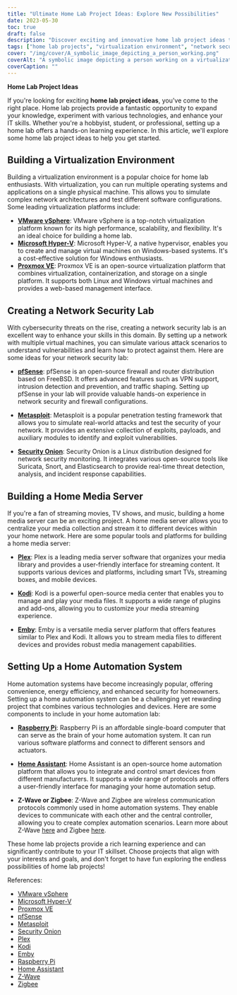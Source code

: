 ```yaml
---
title: "Ultimate Home Lab Project Ideas: Explore New Possibilities"
date: 2023-05-30
toc: true
draft: false
description: "Discover exciting and innovative home lab project ideas to expand your knowledge and enhance your IT skills."
tags: ["home lab projects", "virtualization environment", "network security lab", "home media server", "home automation system", "hands-on experience", "IT skills", "technology", "software", "hardware", "experimentation", "learning", "network architecture", "software configurations", "cybersecurity", "firewall", "router", "media streaming", "home network", "smart devices", "automation", "Raspberry Pi", "Z-Wave", "Zigbee", "Plex", "Kodi", "Emby", "VMware vSphere", "Microsoft Hyper-V", "Proxmox VE", "build virtualization environment at home", "create network security lab with pfSense", "set up home media server with Plex", "build home automation system with Raspberry Pi"]
cover: "/img/cover/A_symbolic_image_depicting_a_person_working.png"
coverAlt: "A symbolic image depicting a person working on a virtualization setup with multiple operating systems and networking components."
coverCaption: ""
---
```


**Home Lab Project Ideas**

If you're looking for exciting **home lab project ideas**, you've come to the right place. Home lab projects provide a fantastic opportunity to expand your knowledge, experiment with various technologies, and enhance your IT skills. Whether you're a hobbyist, student, or professional, setting up a home lab offers a hands-on learning experience. In this article, we'll explore some home lab project ideas to help you get started.

## Building a Virtualization Environment

Building a virtualization environment is a popular choice for home lab enthusiasts. With virtualization, you can run multiple operating systems and applications on a single physical machine. This allows you to simulate complex network architectures and test different software configurations. Some leading virtualization platforms include:

- [**VMware vSphere**](https://www.vmware.com/products/vsphere.html): VMware vSphere is a top-notch virtualization platform known for its high performance, scalability, and flexibility. It's an ideal choice for building a home lab.
- [**Microsoft Hyper-V**](https://docs.microsoft.com/en-us/virtualization/hyper-v-on-windows/): Microsoft Hyper-V, a native hypervisor, enables you to create and manage virtual machines on Windows-based systems. It's a cost-effective solution for Windows enthusiasts.
- [**Proxmox VE**](https://www.proxmox.com/): Proxmox VE is an open-source virtualization platform that combines virtualization, containerization, and storage on a single platform. It supports both Linux and Windows virtual machines and provides a web-based management interface.


## Creating a Network Security Lab

With cybersecurity threats on the rise, creating a network security lab is an excellent way to enhance your skills in this domain. By setting up a network with multiple virtual machines, you can simulate various attack scenarios to understand vulnerabilities and learn how to protect against them. Here are some ideas for your network security lab:

- [**pfSense**](https://www.pfsense.org/): pfSense is an open-source firewall and router distribution based on FreeBSD. It offers advanced features such as VPN support, intrusion detection and prevention, and traffic shaping. Setting up pfSense in your lab will provide valuable hands-on experience in network security and firewall configurations. 

- [**Metasploit**](https://www.metasploit.com/): Metasploit is a popular penetration testing framework that allows you to simulate real-world attacks and test the security of your network. It provides an extensive collection of exploits, payloads, and auxiliary modules to identify and exploit vulnerabilities.

- [**Security Onion**](https://securityonion.net/): Security Onion is a Linux distribution designed for network security monitoring. It integrates various open-source tools like Suricata, Snort, and Elasticsearch to provide real-time threat detection, analysis, and incident response capabilities.

## Building a Home Media Server

If you're a fan of streaming movies, TV shows, and music, building a home media server can be an exciting project. A home media server allows you to centralize your media collection and stream it to different devices within your home network. Here are some popular tools and platforms for building a home media server:

- [**Plex**](https://www.plex.tv/): Plex is a leading media server software that organizes your media library and provides a user-friendly interface for streaming content. It supports various devices and platforms, including smart TVs, streaming boxes, and mobile devices.

- [**Kodi**](https://kodi.tv/): Kodi is a powerful open-source media center that enables you to manage and play your media files. It supports a wide range of plugins and add-ons, allowing you to customize your media streaming experience.

- [**Emby**](https://emby.media/): Emby is a versatile media server platform that offers features similar to Plex and Kodi. It allows you to stream media files to different devices and provides robust media management capabilities.

## Setting Up a Home Automation System

Home automation systems have become increasingly popular, offering convenience, energy efficiency, and enhanced security for homeowners. Setting up a home automation system can be a challenging yet rewarding project that combines various technologies and devices. Here are some components to include in your home automation lab:

- [**Raspberry Pi**](https://www.raspberrypi.org/): Raspberry Pi is an affordable single-board computer that can serve as the brain of your home automation system. It can run various software platforms and connect to different sensors and actuators.

- [**Home Assistant**](https://www.home-assistant.io/): Home Assistant is an open-source home automation platform that allows you to integrate and control smart devices from different manufacturers. It supports a wide range of protocols and offers a user-friendly interface for managing your home automation setup.

- **Z-Wave or Zigbee**: Z-Wave and Zigbee are wireless communication protocols commonly used in home automation systems. They enable devices to communicate with each other and the central controller, allowing you to create complex automation scenarios. Learn more about Z-Wave [here](https://www.z-wave.com/) and Zigbee [here](https://zigbeealliance.org/).

These home lab projects provide a rich learning experience and can significantly contribute to your IT skillset. Choose projects that align with your interests and goals, and don't forget to have fun exploring the endless possibilities of home lab projects!

References:
- [VMware vSphere](https://www.vmware.com/products/vsphere.html)
- [Microsoft Hyper-V](https://docs.microsoft.com/en-us/virtualization/hyper-v-on-windows/)
- [Proxmox VE](https://www.proxmox.com/)
- [pfSense](https://www.pfsense.org/)
- [Metasploit](https://www.metasploit.com/)
- [Security Onion](https://securityonion.net/)
- [Plex](https://www.plex.tv/)
- [Kodi](https://kodi.tv/)
- [Emby](https://emby.media/)
- [Raspberry Pi](https://www.raspberrypi.org/)
- [Home Assistant](https://www.home-assistant.io/)
- [Z-Wave](https://www.z-wave.com/)
- [Zigbee](https://zigbeealliance.org/)
